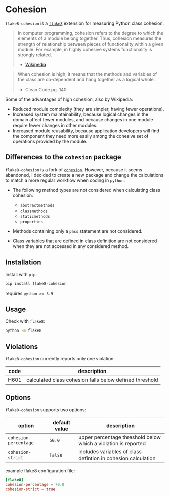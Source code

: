 # Cohesion

`flake8-cohesion` is a [`flake8`](https://github.com/PyCQA/flake8) extension for measuring Python class cohesion.

> In computer programming, cohesion refers to the degree to which the elements
> of a module belong together. Thus, cohesion measures the strength of
> relationship between pieces of functionality within a given module. For
> example, in highly cohesive systems functionality is strongly related.
> - [Wikipedia](https://en.wikipedia.org/wiki/Cohesion_(computer_science))

> When cohesion is high, it means that the methods and variables of the class
> are co-dependent and hang together as a logical whole.
> - Clean Code pg. 140

Some of the advantages of high cohesion, also by Wikipedia:

* Reduced module complexity (they are simpler, having fewer operations).
* Increased system maintainability, because logical changes in the domain
  affect fewer modules, and because changes in one module require fewer
  changes in other modules.
* Increased module reusability, because application developers will find
  the component they need more easily among the cohesive set of operations
  provided by the module.

## Differences to the `cohesion` package

`flake8-cohesion` is a fork of [`cohesion`](https://github.com/mschwager/cohesion). However, because it seems abandoned, I decided to create a new package and change the calculations to match a more regular workflow when coding in `python`:

- The following method types are not considered when calculating class cohesion:
  - `abstractmethods`
  - `classmethods`
  - `staticmethods`
  - `properties`

- Methods containing only a `pass` statement are not considered.

- Class variables that are defined in class definition are not considered when they are not accessed in any considered method.

## Installation

Install with `pip`:
```sh
pip install flake8-cohesion
```

requires `python >= 3.9`

## Usage

Check with `flake8`:

```sh
python -m flake8
```

## Violations

`flake8-cohesion` currently reports only one violation:

| code | description                                             |
| ---- | ------------------------------------------------------- |
| H601 | calculated class cohesion falls below defined threshold |

## Options

`flake8-cohesion` supports two options:

| option                | default value | description                                                    |
| --------------------- | ------------- | -------------------------------------------------------------- |
| `cohesion-percentage` | `50.0`        | upper percentage threshold below which a violation is reported |
| `cohesion-strict`     | `false`       | includes variables of class defintion in cohesion calculation  |

example flake8 configuration file:
```toml
[flake8]
cohesion-percentage = 70.0
cohesion-strict = true
```
